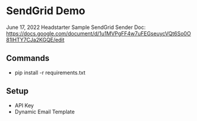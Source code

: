 # SendGrid Demo

June 17, 2022
Headstarter Sample SendGrid Sender
Doc: https://docs.google.com/document/d/1u1MVPgFF4w7uFEGseuycVQt6So0O81lHTY7CJa2KGQE/edit

## Commands

* pip install -r requirements.txt

## Setup

* API Key
* Dynamic Email Template